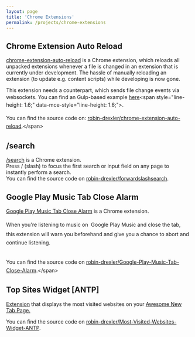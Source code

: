 ```yaml
---
layout: page
title: 'Chrome Extensions'
permalink: /projects/chrome-extensions
---
```


## Chrome Extension Auto Reload

[chrome-extension-auto-reload](https://github.com/robin-drexler/chrome-extension-auto-reload 'https://github.com/robin-drexler/chrome-extension-auto-reload') is a Chrome extension, which reloads all unpacked extensions whenever a file is changed in an extension that is currently under development. The hassle of manually reloading an extension (to update e.g. content scripts) while developing is now gone.

This extension needs a counterpart, which sends file change events via websockets. You can find an Gulp-based <span style="line-height: 1.6;" data-mce-style="line-height: 1.6;">example</span><span style="line-height: 1.6;" data-mce-style="line-height: 1.6;"> </span>[here](https://github.com/robin-drexler/chrome-extension-auto-reload-watcher 'https://github.com/robin-drexler/chrome-extension-auto-reload-watcher')<span style="line-height: 1.6;" data-mce-style="line-height: 1.6;">. </span>  
 <span style="line-height: 1.6;" data-mce-style="line-height: 1.6;"></span>  
<span style="line-height: 1.6;" data-mce-style="line-height: 1.6;">You can find the source code on: [robin-drexler/chrome-extension-auto-reload](https://github.com/robin-drexler/chrome-extension-auto-reload 'https://github.com/robin-drexler/chrome-extension-auto-reload').</span>

## /search

[/search](https://chrome.google.com/webstore/detail/search/ajneifmmbmkbagjceelhcdfhnnikaebj 'https://chrome.google.com/webstore/detail/search/ajneifmmbmkbagjceelhcdfhnnikaebj') is a Chrome extension.  
Press / (slash) to focus the first search or input field on any page to instantly perform a search.  
You can find the source code on [robin-drexler/forwardslashsearch](https://github.com/robin-drexler/forwardslashsearch 'https://github.com/robin-drexler/forwardslashsearch').

## Google Play Music Tab Close Alarm

[Google Play Music Tab Close Alarm](https://chrome.google.com/webstore/detail/google-play-music-tab-clo/ckclfldnjoefbibhhbdklbddhnehdgol 'https://chrome.google.com/webstore/detail/google-play-music-tab-clo/ckclfldnjoefbibhhbdklbddhnehdgol') is a Chrome extension.

When you're listening to music on <span data-mce-style="line-height: 30.3999996185303px;" style="line-height: 30.3999996185303px;"> </span><span data-mce-style="line-height: 30.3999996185303px;" style="line-height: 30.3999996185303px;">Google Play Music </span><span data-mce-style="line-height: 1.6;" style="line-height: 1.6;">and close the tab, this extension will warn you beforehand and give you a chance to abort and continue listening.</span>

<span data-mce-style="line-height: 1.6;" style="line-height: 1.6;"></span>  
<span data-mce-style="line-height: 1.6;" style="line-height: 1.6;">You can find the source code on [robin-drexler/Google-Play-Music-Tab-Close-Alarm](https://github.com/robin-drexler/Google-Play-Music-Tab-Close-Alarm 'https://github.com/robin-drexler/Google-Play-Music-Tab-Close-Alarm').</span>

## Top Sites Widget [ANTP]

[Extension](https://chrome.google.com/webstore/detail/top-sites-widget-antp/pelajmednaeapedcjbgfefjjegbipcdo 'https://chrome.google.com/webstore/detail/top-sites-widget-antp/pelajmednaeapedcjbgfefjjegbipcdo') that displays the most visited websites on your [Awesome New Tab Page.](https://chrome.google.com/webstore/detail/awesome-new-tab-page/mgmiemnjjchgkmgbeljfocdjjnpjnmcg?hl=en)

You can find the source code on [robin-drexler/Most-Visited-Websites-Widget-ANTP](https://github.com/robin-drexler/Most-Visited-Websites-Widget-ANTP 'https://github.com/robin-drexler/Most-Visited-Websites-Widget-ANTP').
